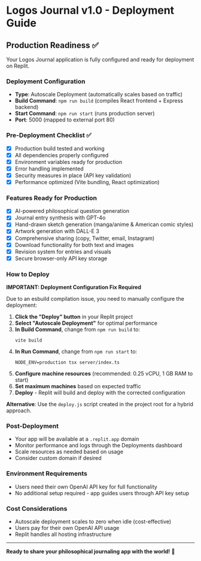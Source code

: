 # Logos Journal v1.0 - Deployment Guide

## Production Readiness ✅

Your Logos Journal application is fully configured and ready for deployment on Replit.

### Deployment Configuration
- **Type**: Autoscale Deployment (automatically scales based on traffic)
- **Build Command**: `npm run build` (compiles React frontend + Express backend)
- **Start Command**: `npm run start` (runs production server)
- **Port**: 5000 (mapped to external port 80)

### Pre-Deployment Checklist ✅
- [x] Production build tested and working
- [x] All dependencies properly configured
- [x] Environment variables ready for production
- [x] Error handling implemented
- [x] Security measures in place (API key validation)
- [x] Performance optimized (Vite bundling, React optimization)

### Features Ready for Production
- [x] AI-powered philosophical question generation
- [x] Journal entry synthesis with GPT-4o
- [x] Hand-drawn sketch generation (manga/anime & American comic styles)
- [x] Artwork generation with DALL-E 3
- [x] Comprehensive sharing (copy, Twitter, email, Instagram)
- [x] Download functionality for both text and images
- [x] Revision system for entries and visuals
- [x] Secure browser-only API key storage

### How to Deploy

**IMPORTANT: Deployment Configuration Fix Required**

Due to an esbuild compilation issue, you need to manually configure the deployment:

1. **Click the "Deploy" button** in your Replit project
2. **Select "Autoscale Deployment"** for optimal performance
3. **In Build Command**, change from `npm run build` to:
   ```
   vite build
   ```
4. **In Run Command**, change from `npm run start` to:
   ```
   NODE_ENV=production tsx server/index.ts
   ```
5. **Configure machine resources** (recommended: 0.25 vCPU, 1 GB RAM to start)
6. **Set maximum machines** based on expected traffic
7. **Deploy** - Replit will build and deploy with the corrected configuration

**Alternative**: Use the `deploy.js` script created in the project root for a hybrid approach.

### Post-Deployment
- Your app will be available at a `.replit.app` domain
- Monitor performance and logs through the Deployments dashboard
- Scale resources as needed based on usage
- Consider custom domain if desired

### Environment Requirements
- Users need their own OpenAI API key for full functionality
- No additional setup required - app guides users through API key setup

### Cost Considerations
- Autoscale deployment scales to zero when idle (cost-effective)
- Users pay for their own OpenAI API usage
- Replit handles all hosting infrastructure

---

**Ready to share your philosophical journaling app with the world!** 🌟